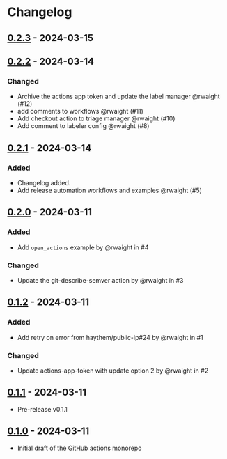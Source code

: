 # Changelog

## [0.2.3] - 2024-03-15

## [0.2.2] - 2024-03-14

### Changed

- Archive the actions app token and update the label manager @rwaight (#12)
- add comments to workflows @rwaight (#11)
- Add checkout action to triage manager @rwaight (#10)
- Add comment to labeler config @rwaight (#8)

## [0.2.1] - 2024-03-14

### Added

- Changelog added.
- Add release automation workflows and examples @rwaight (#5)

## [0.2.0] - 2024-03-11

### Added

- Add `open_actions` example by @rwaight in #4

### Changed

- Update the git-describe-semver action by @rwaight in #3

## [0.1.2] - 2024-03-11

### Added

- Add retry on error from haythem/public-ip#24 by @rwaight in #1

### Changed

- Update actions-app-token with update option 2 by @rwaight in #2

## [0.1.1] - 2024-03-11

- Pre-release v0.1.1

## [0.1.0] - 2024-03-11

- Initial draft of the GitHub actions monorepo

[0.2.3]: https://github.com/rwaight/actions/compare/v0.2.2...v0.2.3

[0.2.2]: https://github.com/rwaight/actions/compare/v0.2.1...v0.2.2

[0.2.1]: https://github.com/rwaight/actions/compare/v0.2.0...v0.2.1

[0.2.0]: https://github.com/rwaight/actions/compare/v0.1.2...v0.2.0

[0.1.2]: https://github.com/rwaight/actions/compare/v0.1.1...v0.1.2

[0.1.1]: https://github.com/rwaight/actions/compare/v0.1.0...v0.1.1

[0.1.0]: https://github.com/rwaight/actions/releases/tag/v0.1.0
